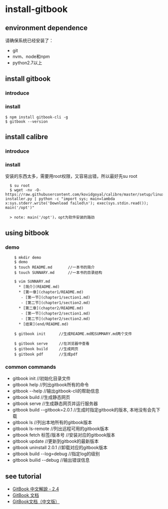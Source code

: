 install-gitbook
===============


## environment dependence

请确保系统已经安装了：

* git
* nvm、node和npm
* python2.7以上


## install gitbook

### introduce

### install

```
$ npm install gitbook-cli -g
$ gitbook --version
```

## install calibre

### introduce

### install
安装的东西太多，需要用root权限，又容易出错，所以最好先su root

```
  $ su root
  $ wget -nv -O- https://raw.githubusercontent.com/kovidgoyal/calibre/master/setup/linux-installer.py | python -c "import sys; main=lambda x:sys.stderr.write('Download failed\n'); exec(sys.stdin.read()); main('/opt')"

  > note: main('/opt')，opt为软件安装的路劲
```



## using bitbook

### demo

```
    $ mkdir demo
    $ demo
    $ touch README.md		//一本书的简介 
    $ touch SUNNARY.md		//一本书的目录结构

    $ vim SUNNARY.md
	  * [简介](README.md)
	  * [第一章](chapter1/README.md)
	   - [第一节](chapter1/section1.md)
	   - [第二节](chapter1/section2.md)
	  * [第二章](chapter2/README.md)
	   - [第一节](chapter2/section1.md)
	   - [第二节](chapter2/section2.md)
	  * [结束](end/README.md)

    $ gitbook init      //生成README.md和SUMMARY.md两个文件

    $ gitbook serve		//在浏览器中查看
    $ gitbook build     //生成网页
    $ gitbook pdf       //生成pdf
```

### common commands

* gitbook init		//初始化目录文件
* gitbook help  	//列出gitbook所有的命令
* gitbook --help 	//输出gitbook-cli的帮助信息
* gitbook build 	//生成静态网页
* gitbook serve 	//生成静态网页并运行服务器
* gitbook build --gitbook=2.0.1 //生成时指定gitbook的版本, 本地没有会先下载
* gitbook ls 		//列出本地所有的gitbook版本
* gitbook ls-remote //列出远程可用的gitbook版本
* gitbook fetch 标签/版本号 //安装对应的gitbook版本
* gitbook update 	//更新到gitbook的最新版本
* gitbook uninstall 2.0.1 //卸载对应的gitbook版本
* gitbook build --log=debug //指定log的级别
* gitbook builid --debug //输出错误信息


## see tutorial

* [GitBook 中文解說 - 2.4](https://wastemobile.gitbooks.io/gitbook-chinese/content/format/output.html)
* [GitBook 文档](https://www.gitbook.com/book/zhanghqgit/gitbook-documentation/details)
* [GitBook文档（中文版）](https://www.gitbook.com/book/chestnutme/gitbook-documentation/details)
